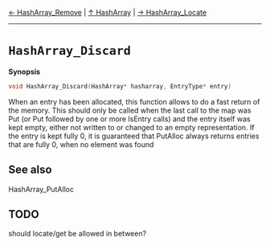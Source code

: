 [&#8592; HashArray_Remove](HTL_hasharray.t.h--hasharray--hasharray_remove.md) | [&#8593; HashArray](HTL_hasharray.t.h--hasharray.md) | [&#8594; HashArray_Locate](HTL_hasharray.t.h--hasharray--hasharray_locate.md)
***

# `HashArray_Discard`
**Synopsis**

```cpp
void HashArray_Discard(HashArray* hasharray, EntryType* entry)
```

When an entry has been allocated, this function allows to do a fast
return of the memory. This should only be called when the last call
to the map was Put (or Put followed by one or more IsEntry calls)
and the entry itself was kept empty, either not written to or changed
to an empty representation. If the entry is kept fully 0, it is
guaranteed that PutAlloc always returns entries that are fully 0,
when no element was found


## See also

HashArray_PutAlloc


## TODO

should locate/get be allowed in between?


